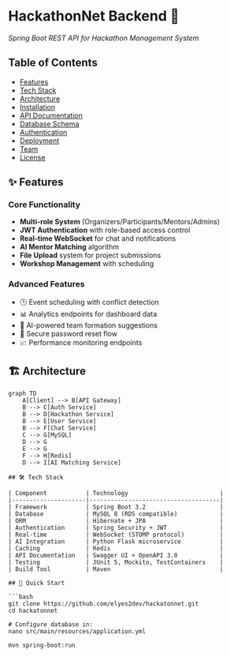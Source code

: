 # HackathonNet Backend 🚀  
*Spring Boot REST API for Hackathon Management System*

## Table of Contents
- [Features](#-features)
- [Tech Stack](#-tech-stack)
- [Architecture](#-architecture)
- [Installation](#-installation)
- [API Documentation](#-api-documentation)
- [Database Schema](#-database-schema)
- [Authentication](#-authentication)
- [Deployment](#-deployment)
- [Team](#-team)
- [License](#-license)

## ✨ Features

### Core Functionality
- **Multi-role System** (Organizers/Participants/Mentors/Admins)
- **JWT Authentication** with role-based access control
- **Real-time WebSocket** for chat and notifications
- **AI Mentor Matching** algorithm
- **File Upload** system for project submissions
- **Workshop Management** with scheduling

### Advanced Features
- 🕒 Event scheduling with conflict detection
- 📊 Analytics endpoints for dashboard data
- 🤖 AI-powered team formation suggestions
- 🔐 Secure password reset flow
- 📈 Performance monitoring endpoints


## 🏗️ Architecture

```mermaid
graph TD
    A[Client] --> B[API Gateway]
    B --> C[Auth Service]
    B --> D[Hackathon Service]
    B --> E[User Service]
    B --> F[Chat Service]
    C --> G[MySQL]
    D --> G
    E --> G
    F --> H[Redis]
    D --> I[AI Matching Service]
    
## 🛠️ Tech Stack

| Component           | Technology                          |
|---------------------|-------------------------------------|
| Framework           | Spring Boot 3.2                     |
| Database            | MySQL 8 (RDS compatible)            |
| ORM                 | Hibernate + JPA                     |
| Authentication      | Spring Security + JWT               |
| Real-time           | WebSocket (STOMP protocol)          |
| AI Integration      | Python Flask microservice           |
| Caching             | Redis                               |
| API Documentation   | Swagger UI + OpenAPI 3.0            |
| Testing             | JUnit 5, Mockito, TestContainers    |
| Build Tool          | Maven                               |

## 🚀 Quick Start

```bash
git clone https://github.com/elyes2dev/hackatonnet.git
cd hackatonnet

# Configure database in:
nano src/main/resources/application.yml

mvn spring-boot:run

